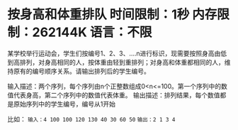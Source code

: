 
# 按身高和体重排队 时间限制：1秒 内存限制：262144K 语言：不限

某学校举行运动会，学生们按编号1、2、3、....n进行标识，现需要按照身高由低到高排列，对身高相同的人，按体重由轻到重排列；对身高和体重都相同的人，维持原有的编号顺序关系。请输出排列后的学生编号。

输入描述：两个序列，每个序列由n个正整数组成0<n<=100。第一个序列中的数值代表身高，第二个序列中的数值代表体重。
输出描述：排列结果，每个数值都是原始序列中的学生编号，编号从1开始

比如：
`输入：4 100 100 120 130 40 30 60 50`
`输出：2 1 3 4`